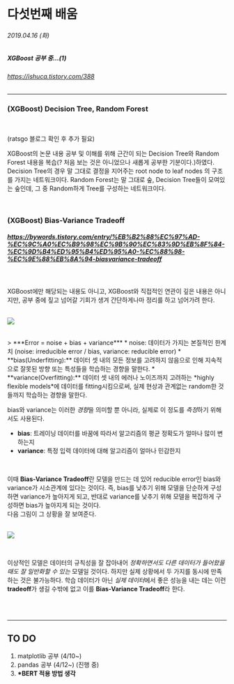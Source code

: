 # 다섯번째 배움
###### 2019.04.16 (화)
##### XGBoost 공부 중...(1)
###### https://ishuca.tistory.com/388

-----
### (XGBoost) Decision Tree, Random Forest
<br>

(ratsgo 블로그 확인 후 추가 필요)  

XGBoost의 논문 내용 공부 및 이해를 위해 근간이 되는 Decision Tree와 Random Forest 내용을 복습(? 처음 보는 것은 아니었으나 새롭게 공부한 기분이다.)하였다.  
Decision Tree의 경우 말 그대로 결정을 지어주는 root node to leaf nodes 의 구조를 가지는 네트워크이다. 
Random Forest는 말 그대로 숲, Decision Tree들이 모여있는 숲인데, 그 중 Random하게 Tree를 구성하는 네트워크이다. 

<br>

### (XGBoost) Bias-Variance Tradeoff
##### https://bywords.tistory.com/entry/%EB%B2%88%EC%97%AD-%EC%9C%A0%EC%B9%98%EC%9B%90%EC%83%9D%EB%8F%84-%EC%9D%B4%ED%95%B4%ED%95%A0-%EC%88%98-%EC%9E%88%EB%8A%94-biasvariance-tradeoff
<br>

XGBoost에만 해당되는 내용도 아니고, XGBoost와 직접적인 연관이 깊은 내용은 아니지만, 공부 중에 짚고 넘어갈 기회가 생겨 간단하게나마 정리를 하고 넘어가려 한다.  
<br>
  
![](https://t1.daumcdn.net/cfile/tistory/261FE83B562DFB681E)
  
<br>
> ***Error = noise + bias + variance***  
* noise: 데이터가 가지는 본질적인 한계치 (noise: irreducible error / bias, variance: reducible error)
* **bias(Underfitting):** 데이터 셋 내의 모든 정보를 고려하지 않음으로 인해 지속적으로 잘못된 방향 또는 특성들을 학습하는 경향을 말한다. 
* **variance(Overfitting):** 데이터 셋 내의 에러나 노이즈까지 고려하는 *highly flexible models*에 데이터를 fitting시킴으로써, 실제 현상과 관계없는 random한 것들까지 학습하는 경향을 말한다.
<br>
  
bias와 variance는 이러한 *경향*을 의미할 뿐 아니라, 실제로 이 정도를 *측정*하기 위해서도 사용된다.
  
* **bias**: 트레이닝 데이터를 바꿈에 따라서 알고리즘의 평균 정확도가 얼마나 많이 변하는지
* **variance**: 특정 입력 데이터에 대해 알고리즘이 얼마나 민감한지
<br>
  
이때 **Bias-Variance Tradeoff**란 모델을 만드는 데 있어 reducible error인 bias와 variance가 시소관계에 있다는 것이다. 
즉, bias를 낮추기 위해 모델을 단순하게 구성하면 variance가 높아지게 되고, 반대로 variance를 낮추기 위해 모델을 복잡하게 구성하면 bias가 높아지게 되는 것이다.  
다음 그림이 그 상황을 잘 보여준다.  
<br>

![](https://t1.daumcdn.net/cfile/tistory/23635241562E03D316)

<br>

이상적인 모델은 데이터의 규칙성을 잘 잡아내어 *정확하면서도 다른 데이터가 들어왔을 때도 잘 일반화할 수 있는* 모델일 것이다. 
하지만 실제 상황에서 두 가지를 동시에 만족하는 것은 불가능하다. 
학습 데이터가 아닌 *실제 데이터*에서 좋은 성능을 내는 데는 이런 **tradeoff**가 생길 수밖에 없고 이를 **Bias-Variance Tradeoff**라 한다. 

<br>
<br>

-------
## TO DO
1. matplotlib 공부 (4/10~)
2. pandas 공부 (4/12~) (진행 중)
3. **\*BERT 적용 방법 생각**
